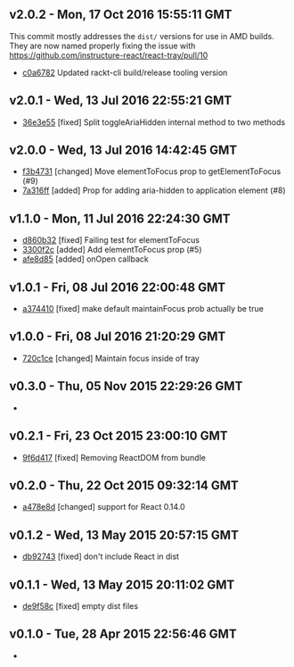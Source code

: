 v2.0.2 - Mon, 17 Oct 2016 15:55:11 GMT
--------------------------------------
This commit mostly addresses the `dist/` versions for use in AMD builds.  They are now named properly fixing the issue with https://github.com/instructure-react/react-tray/pull/10
- [c0a6782](../../commit/c0a6782) Updated rackt-cli build/release tooling version


v2.0.1 - Wed, 13 Jul 2016 22:55:21 GMT
--------------------------------------

- [36e3e55](../../commit/36e3e55) [fixed] Split toggleAriaHidden internal method to two methods


v2.0.0 - Wed, 13 Jul 2016 14:42:45 GMT
--------------------------------------

- [f3b4731](../../commit/f3b4731) [changed] Move elementToFocus prop to getElementToFocus (#9)
- [7a316ff](../../commit/7a316ff) [added] Prop for adding aria-hidden to application element (#8)


v1.1.0 - Mon, 11 Jul 2016 22:24:30 GMT
--------------------------------------

- [d860b32](../../commit/d860b32) [fixed] Failing test for elementToFocus
- [3300f2c](../../commit/3300f2c) [added] Add elementToFocus prop (#5)
- [afe8d85](../../commit/afe8d85) [added] onOpen callback


v1.0.1 - Fri, 08 Jul 2016 22:00:48 GMT
--------------------------------------

- [a374410](../../commit/a374410) [fixed] make default maintainFocus prob actually be true


v1.0.0 - Fri, 08 Jul 2016 21:20:29 GMT
--------------------------------------

- [720c1ce](../../commit/720c1ce) [changed] Maintain focus inside of tray


v0.3.0 - Thu, 05 Nov 2015 22:29:26 GMT
--------------------------------------

- 


v0.2.1 - Fri, 23 Oct 2015 23:00:10 GMT
--------------------------------------

- [9f6d417](../../commit/9f6d417) [fixed] Removing ReactDOM from bundle


v0.2.0 - Thu, 22 Oct 2015 09:32:14 GMT
--------------------------------------

- [a478e8d](../../commit/a478e8d) [changed] support for React 0.14.0


v0.1.2 - Wed, 13 May 2015 20:57:15 GMT
--------------------------------------

- [db92743](../../commit/db92743) [fixed] don't include React in dist


v0.1.1 - Wed, 13 May 2015 20:11:02 GMT
--------------------------------------

- [de9f58c](../../commit/de9f58c) [fixed] empty dist files


v0.1.0 - Tue, 28 Apr 2015 22:56:46 GMT
--------------------------------------

- 


